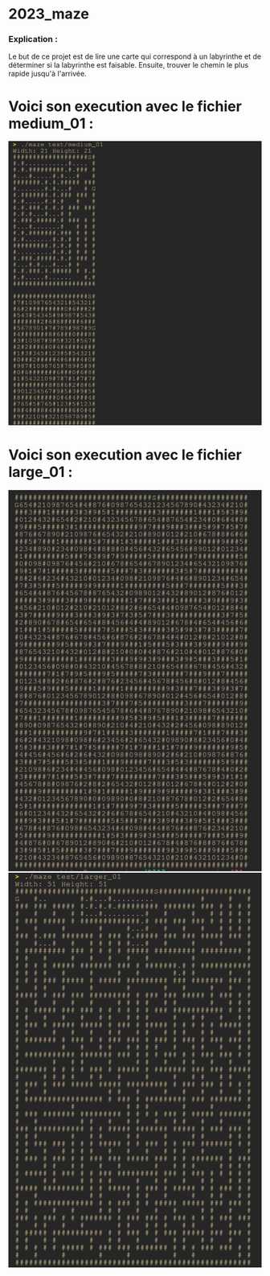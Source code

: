 # 2023_maze

### Explication : 

Le but de ce projet est de lire une carte qui correspond à un labyrinthe et de déterminer si la labyrinthe est faisable.
Ensuite, trouver le chemin le plus rapide jusqu'à l'arrivée.

# Voici son execution avec le fichier medium_01 :
![medium_01](/medium.png)

# Voici son execution avec le fichier large_01 :
![large_010](/large_first.png)
![large_011](/large_second.png)
